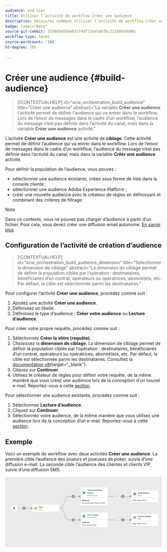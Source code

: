 ```yaml
---
audience: end-user
title: Utiliser l’activité de workflow Créer une audience
description: Découvrez comment utiliser l’activité de workflow Créer une audience.
badge: label="Beta"
source-git-commit: 253889459de03cf4df72be5a5fbc223588e9b86c
workflow-type: tm+mt
source-wordcount: '388'
ht-degree: 78%

---
```



# Créer une audience {#build-audience}

>[!CONTEXTUALHELP]
>id="acw_orchestration_build_audience"
>title="Créer une audience"
>abstract="La variable **Créer une audience** l&#39;activité permet de définir l&#39;audience qui va entrer dans le workflow. Lors de l’envoi de messages dans le cadre d’un workflow, l’audience du message n’est pas définie dans l’activité du canal, mais dans la variable **Créer une audience** activité."


L’activité **Créer une audience** est une activité de **ciblage**. Cette activité permet de définir l’audience qui va entrer dans le workflow. Lors de l’envoi de messages dans le cadre d’un workflow, l’audience du message n’est pas définie dans l’activité du canal, mais dans la variable **Créer une audience** activité.

Pour définir la population de l’audience, vous pouvez :

* sélectionner une audience existante, créée sous forme de liste dans la console cliente ;
* sélectionner une audience Adobe Experience Platform ;
* créer une nouvelle audience avec le créateur de règles en définissant et combinant des critères de filtrage.

>[!NOTE]
>
>Dans ce contexte, vous ne pouvez pas charger d’audience à partir d’un fichier. Pour cela, vous devez créer une diffusion email autonome. [En savoir plus](../../audience/about-audiences.md)

<!--
The **Build audience** activity can be placed at the beginning of the workflow or after any other activity. Any activity can be placed after the **Build audience**.
-->

## Configuration de l’activité de création d’audience

>[!CONTEXTUALHELP]
>id="acw_orchestration_build_audience_dimension"
>title="Sélectionner la dimension de ciblage"
>abstract="La dimension de ciblage permet de définir la population ciblée par l’opération : destinataires, bénéficiaires d’un contrat, opérateurs ou opératrices, abonné(e)s, etc. Par défaut, la cible est sélectionnée parmi les destinataires."


Pour configurer l’activité **Créer une audience**, procédez comme suit :

1. Ajoutez une activité **Créer une audience**.
1. Définissez un libellé.
1. Définissez le type d’audience : **Créer votre audience** ou **Lecture d’audience**.

Pour créer votre propre requête, procédez comme suit :

1. Sélectionnez **Créer la vôtre (requête)**.
1. Choisissez la **dimension de ciblage**. La dimension de ciblage permet de définir la population ciblée par l’opération : destinataires, bénéficiaires d’un contrat, opérateurs ou opératrices, abonné(e)s, etc. Par défaut, la cible est sélectionnée parmi les destinataires. Consultez la [documentation v8](https://experienceleague.adobe.com/docs/campaign/automation/workflows/introduction/wf-type/targeting-workflows.html?lang=fr#targeting-and-filtering-dimensions){target="_blank"}.
1. Cliquez sur **Continuer**.
1. Utilisez le créateur de règles pour définir votre requête, de la même manière que vous créez une audience lors de la conception d’un nouvel e-mail. Reportez-vous à cette [section](../../audience/segment-builder.md).

Pour sélectionner une audience existante, procédez comme suit :

1. Sélectionnez **Lecture d’audience**.
1. Cliquez sur **Continuer**.
1. Sélectionnez votre audience, de la même manière que vous utilisez une audience lors de la conception d’un e-mail. Reportez-vous à cette [section](../../audience/add-audience.md).

## Exemple

Voici un exemple de workflow avec deux activités **Créer une audience**. La première cible l’audience des joueurs et joueuses de poker, suivie d’une diffusion e-mail. La seconde cible l’audience des clientes et clients VIP, suivie d’une diffusion SMS.

![](../assets/workflow-audience-example.png)